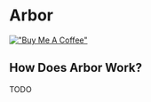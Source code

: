 # Arbor

[!["Buy Me A Coffee"](https://www.buymeacoffee.com/assets/img/custom_images/orange_img.png)](https://www.buymeacoffee.com/drborges)

## How Does Arbor Work?

TODO
